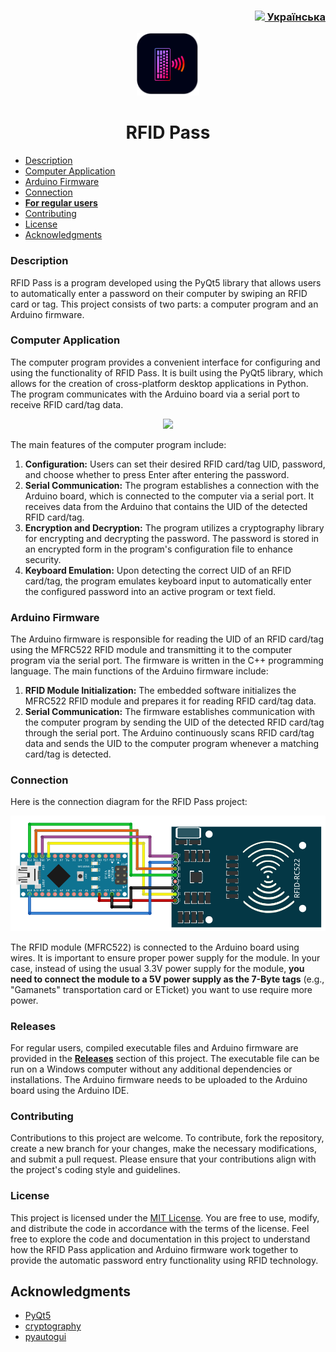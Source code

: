 <h3 align="right"> <a href="README-ua.md"> <img src="https://user-images.githubusercontent.com/87089735/213570989-5be18f9b-fb96-48ae-bb10-ed0b02ac971b.png" height="20px"> Українська </a></h3>
<p align="center">
        <img src="https://github.com/WWFyb3NsYXYg/rfidpass/blob/main/PythonScript/icon.png" height="100px">
    </a>
    <h1 align="center">RFID Pass</h1>
</p>


* [Description](#description)
* [Computer Application](#computer-application)
* [Arduino Firmware](#arduino-firmware)
* [Connection](#connection)
* [**For regular users**](#releases)
* [Contributing](#contributing)
* [License](#contributing)
* [Acknowledgments](#acknowledgments)

### Description
RFID Pass is a program developed using the PyQt5 library that allows users to automatically enter a password on their computer by swiping an RFID card or tag. This project consists of two parts: a computer program and an Arduino firmware.


### Computer Application
The computer program provides a convenient interface for configuring and using the functionality of RFID Pass. It is built using the PyQt5 library, which allows for the creation of cross-platform desktop applications in Python. The program communicates with the Arduino board via a serial port to receive RFID card/tag data.

<p align="center">
        <img src="https://github.com/WWFyb3NsYXYg/rfidpass/assets/87089735/b511c929-4350-45d3-990d-a48d02fa06dc">
</p>

The main features of the computer program include:
1.	**Configuration:** Users can set their desired RFID card/tag UID, password, and choose whether to press Enter after entering the password.
2.	**Serial Communication:** The program establishes a connection with the Arduino board, which is connected to the computer via a serial port. It receives data from the Arduino that contains the UID of the detected RFID card/tag.
3.	**Encryption and Decryption:** The program utilizes a cryptography library for encrypting and decrypting the password. The password is stored in an encrypted form in the program's configuration file to enhance security.
4.	**Keyboard Emulation:** Upon detecting the correct UID of an RFID card/tag, the program emulates keyboard input to automatically enter the configured password into an active program or text field.

### Arduino Firmware
The Arduino firmware is responsible for reading the UID of an RFID card/tag using the MFRC522 RFID module and transmitting it to the computer program via the serial port. The firmware is written in the C++ programming language.
The main functions of the Arduino firmware include:
1.	**RFID Module Initialization:** The embedded software initializes the MFRC522 RFID module and prepares it for reading RFID card/tag data.
2.	**Serial Communication:** The firmware establishes communication with the computer program by sending the UID of the detected RFID card/tag through the serial port. The Arduino continuously scans RFID card/tag data and sends the UID to the computer program whenever a matching card/tag is detected.

### Connection
Here is the connection diagram for the RFID Pass project:

![Sheme](https://github.com/WWFyb3NsYXYg/rfidpass/blob/main/Schemes/scheme.png)

The RFID module (MFRC522) is connected to the Arduino board using wires. It is important to ensure proper power supply for the module. In your case, instead of using the usual 3.3V power supply for the module, **you need to connect the module to a 5V power supply as the 7-Byte tags** (e.g., "Gamanets" transportation card or ETicket) you want to use require more power.

### Releases
For regular users, compiled executable files and Arduino firmware are provided in the [**Releases**](https://github.com/WWFyb3NsYXYg/rfidpass/releases) section of this project. The executable file can be run on a Windows computer without any additional dependencies or installations. The Arduino firmware needs to be uploaded to the Arduino board using the Arduino IDE.

### Contributing
Contributions to this project are welcome. To contribute, fork the repository, create a new branch for your changes, make the necessary modifications, and submit a pull request. Please ensure that your contributions align with the project's coding style and guidelines.


### License

This project is licensed under the [MIT License](LICENSE). You are free to use, modify, and distribute the code in accordance with the terms of the license.
Feel free to explore the code and documentation in this project to understand how the RFID Pass application and Arduino firmware work together to provide the automatic password entry functionality using RFID technology.


## Acknowledgments

- [PyQt5](https://www.riverbankcomputing.com/software/pyqt/)
- [cryptography](https://cryptography.io/)
- [pyautogui](https://pyautogui.readthedocs.io/)
